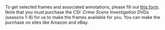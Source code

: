 To get selected frames and associated annotations, please fill out [this form](https://docs.google.com/forms/d/e/1FAIpQLScchFnDYqmCxtwe5GszhCTeM4MPs2HOAYPXeCbSgM5614_kiQ/viewform?vc=0&c=0&w=1&flr=0&usp=mail_form_link).
Note that you must purchase the _CSI: Crime Scene Investigation_ DVDs (seasons 1-8) for us to make the frames available for you.
You can make the purchase on sites like Amazon and eBay.
